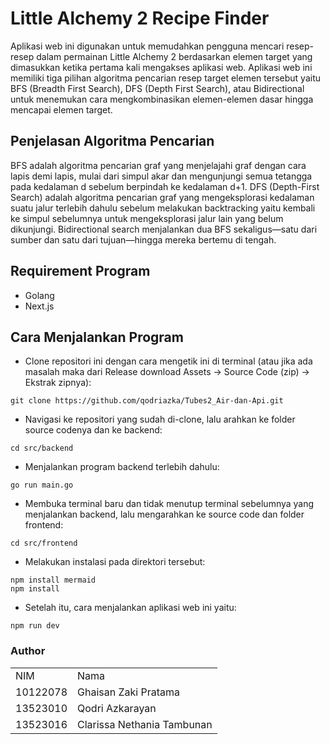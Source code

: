 # Little Alchemy 2 Recipe Finder
Aplikasi web ini digunakan untuk memudahkan pengguna mencari resep-resep dalam permainan Little Alchemy 2 berdasarkan elemen target yang dimasukkan ketika pertama kali mengakses aplikasi web. Aplikasi web ini memiliki tiga pilihan algoritma pencarian resep target elemen tersebut yaitu BFS (Breadth First Search), DFS (Depth First Search), atau Bidirectional untuk menemukan cara mengkombinasikan elemen-elemen dasar hingga mencapai elemen target.

## Penjelasan Algoritma Pencarian
BFS adalah algoritma pencarian graf yang menjelajahi graf dengan cara lapis demi lapis, mulai dari simpul akar dan mengunjungi semua tetangga pada kedalaman d sebelum berpindah ke kedalaman d+1. 
DFS (Depth-First Search) adalah algoritma pencarian graf yang mengeksplorasi kedalaman suatu jalur terlebih dahulu sebelum melakukan backtracking yaitu kembali ke simpul sebelumnya untuk mengeksplorasi jalur lain yang belum dikunjungi.
Bidirectional search menjalankan dua BFS sekaligus—satu dari sumber dan satu dari tujuan—hingga mereka bertemu di tengah.

## Requirement Program
- Golang
- Next.js

## Cara Menjalankan Program
- Clone repositori ini dengan cara mengetik ini di terminal (atau jika ada masalah maka dari Release download Assets -> Source Code (zip) -> Ekstrak zipnya):
```shell
git clone https://github.com/qodriazka/Tubes2_Air-dan-Api.git
```

- Navigasi ke repositori yang sudah di-clone, lalu arahkan ke folder source codenya dan ke backend:
```shell
cd src/backend
```

- Menjalankan program backend terlebih dahulu:
```shell
go run main.go
```

- Membuka terminal baru dan tidak menutup terminal sebelumnya yang menjalankan backend, lalu mengarahkan ke source code dan folder frontend:
```shell
cd src/frontend
```

- Melakukan instalasi pada direktori tersebut:
```shell
npm install mermaid
npm install
```

- Setelah itu, cara menjalankan aplikasi web ini yaitu:
```shell
npm run dev
```

<div id="Author">
  <strong>
    <h3>Author</h3>
    <table align="center">
      <tr>
        <td>NIM</td>
        <td>Nama</td>
      </tr>
      <tr>
        <td>10122078</td>
        <td>Ghaisan Zaki Pratama</td>
      </tr>
      <tr>
        <td>13523010</td>
        <td>Qodri Azkarayan</td>
      </tr>
      <tr>
        <td>13523016</td>
        <td>Clarissa Nethania Tambunan</td>
    </table>
  </strong>
</div>